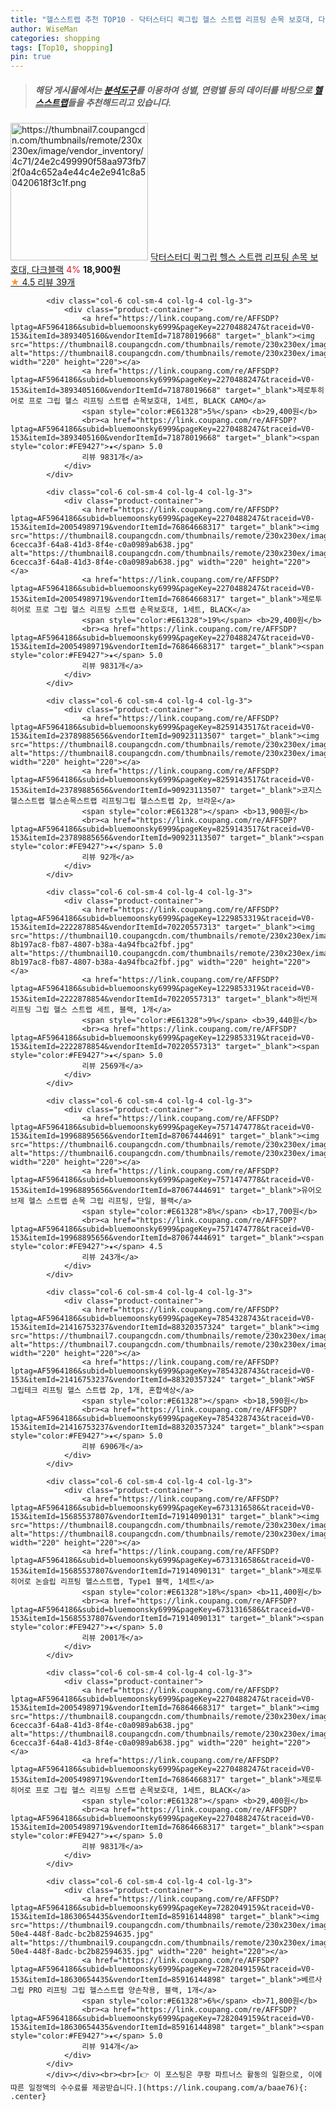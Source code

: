 ```yaml
---
title: "헬스스트랩 추천 TOP10 - 닥터스터디 퀵그립 헬스 스트랩 리프팅 손목 보호대, 다크블랙"
author: WiseMan
categories: shopping
tags: [Top10, shopping]
pin: true
---
```


> ##### 해당 게시물에서는 [**분석도구**](https://itemscout.io/)를 이용하여 **성별**, **연령별** 등의 데이터를 바탕으로 [**헬스스트랩**](https://link.coupang.com/a/baae76)들을 추천해드리고 있습니다.
<div class="container"><div class="row">
            <div class="col-6 col-sm-4 col-lg-4 col-lg-3">
                <div class="product-container">
                    <a href="https://link.coupang.com/re/AFFSDP?lptag=AF5964186&subid=bluemoonsky6999&pageKey=7910200412&traceid=V0-153&itemId=21702588439&vendorItemId=88755605458" target="_blank"><img src="https://thumbnail7.coupangcdn.com/thumbnails/remote/230x230ex/image/vendor_inventory/4c71/24e2c499990f58aa973fb72f0a4c652a4e44c4e2e941c8a50420618f3c1f.png" alt="https://thumbnail7.coupangcdn.com/thumbnails/remote/230x230ex/image/vendor_inventory/4c71/24e2c499990f58aa973fb72f0a4c652a4e44c4e2e941c8a50420618f3c1f.png" width="220" height="220"></a>
                    <a href="https://link.coupang.com/re/AFFSDP?lptag=AF5964186&subid=bluemoonsky6999&pageKey=7910200412&traceid=V0-153&itemId=21702588439&vendorItemId=88755605458" target="_blank">닥터스터디 퀵그립 헬스 스트랩 리프팅 손목 보호대, 다크블랙</a>
                    <span style="color:#E61328">4%</span> <b>18,900원</b>
                    <br><a href="https://link.coupang.com/re/AFFSDP?lptag=AF5964186&subid=bluemoonsky6999&pageKey=7910200412&traceid=V0-153&itemId=21702588439&vendorItemId=88755605458" target="_blank"><span style="color:#FE9427">★</span> 4.5
                    리뷰 39개</a>
                </div>
            </div>
            
            <div class="col-6 col-sm-4 col-lg-4 col-lg-3">
                <div class="product-container">
                    <a href="https://link.coupang.com/re/AFFSDP?lptag=AF5964186&subid=bluemoonsky6999&pageKey=2270488247&traceid=V0-153&itemId=3893405160&vendorItemId=71878019668" target="_blank"><img src="https://thumbnail8.coupangcdn.com/thumbnails/remote/230x230ex/image/0820_amir_esrgan_inf80k_batch_0_max3k/72bf/f2a6156e6ba2ffedd703827538b311a715660b05f5be77402d208cfcc89f.jpg" alt="https://thumbnail8.coupangcdn.com/thumbnails/remote/230x230ex/image/0820_amir_esrgan_inf80k_batch_0_max3k/72bf/f2a6156e6ba2ffedd703827538b311a715660b05f5be77402d208cfcc89f.jpg" width="220" height="220"></a>
                    <a href="https://link.coupang.com/re/AFFSDP?lptag=AF5964186&subid=bluemoonsky6999&pageKey=2270488247&traceid=V0-153&itemId=3893405160&vendorItemId=71878019668" target="_blank">제로투히어로 프로 그립 헬스 리프팅 스트랩 손목보호대, 1세트, BLACK CAMO</a>
                    <span style="color:#E61328">5%</span> <b>29,400원</b>
                    <br><a href="https://link.coupang.com/re/AFFSDP?lptag=AF5964186&subid=bluemoonsky6999&pageKey=2270488247&traceid=V0-153&itemId=3893405160&vendorItemId=71878019668" target="_blank"><span style="color:#FE9427">★</span> 5.0
                    리뷰 9831개</a>
                </div>
            </div>
            
            <div class="col-6 col-sm-4 col-lg-4 col-lg-3">
                <div class="product-container">
                    <a href="https://link.coupang.com/re/AFFSDP?lptag=AF5964186&subid=bluemoonsky6999&pageKey=2270488247&traceid=V0-153&itemId=20054989719&vendorItemId=76864668317" target="_blank"><img src="https://thumbnail8.coupangcdn.com/thumbnails/remote/230x230ex/image/retail/images/1637211059741349-6cecca3f-64a8-41d3-8f4e-c0a0989ab638.jpg" alt="https://thumbnail8.coupangcdn.com/thumbnails/remote/230x230ex/image/retail/images/1637211059741349-6cecca3f-64a8-41d3-8f4e-c0a0989ab638.jpg" width="220" height="220"></a>
                    <a href="https://link.coupang.com/re/AFFSDP?lptag=AF5964186&subid=bluemoonsky6999&pageKey=2270488247&traceid=V0-153&itemId=20054989719&vendorItemId=76864668317" target="_blank">제로투히어로 프로 그립 헬스 리프팅 스트랩 손목보호대, 1세트, BLACK</a>
                    <span style="color:#E61328">19%</span> <b>29,400원</b>
                    <br><a href="https://link.coupang.com/re/AFFSDP?lptag=AF5964186&subid=bluemoonsky6999&pageKey=2270488247&traceid=V0-153&itemId=20054989719&vendorItemId=76864668317" target="_blank"><span style="color:#FE9427">★</span> 5.0
                    리뷰 9831개</a>
                </div>
            </div>
            
            <div class="col-6 col-sm-4 col-lg-4 col-lg-3">
                <div class="product-container">
                    <a href="https://link.coupang.com/re/AFFSDP?lptag=AF5964186&subid=bluemoonsky6999&pageKey=8259143517&traceid=V0-153&itemId=23789885656&vendorItemId=90923113507" target="_blank"><img src="https://thumbnail8.coupangcdn.com/thumbnails/remote/230x230ex/image/vendor_inventory/3934/62265056d5f65ead01ad1d76ba7d1f4b4c1ababdaac9bc2a0d48267293b7.jpg" alt="https://thumbnail8.coupangcdn.com/thumbnails/remote/230x230ex/image/vendor_inventory/3934/62265056d5f65ead01ad1d76ba7d1f4b4c1ababdaac9bc2a0d48267293b7.jpg" width="220" height="220"></a>
                    <a href="https://link.coupang.com/re/AFFSDP?lptag=AF5964186&subid=bluemoonsky6999&pageKey=8259143517&traceid=V0-153&itemId=23789885656&vendorItemId=90923113507" target="_blank">코지스 헬스스트랩 헬스손목스트랩 리프팅그립 헬스스트렙 2p, 브라운</a>
                    <span style="color:#E61328"></span> <b>13,900원</b>
                    <br><a href="https://link.coupang.com/re/AFFSDP?lptag=AF5964186&subid=bluemoonsky6999&pageKey=8259143517&traceid=V0-153&itemId=23789885656&vendorItemId=90923113507" target="_blank"><span style="color:#FE9427">★</span> 5.0
                    리뷰 92개</a>
                </div>
            </div>
            
            <div class="col-6 col-sm-4 col-lg-4 col-lg-3">
                <div class="product-container">
                    <a href="https://link.coupang.com/re/AFFSDP?lptag=AF5964186&subid=bluemoonsky6999&pageKey=1229853319&traceid=V0-153&itemId=2222878854&vendorItemId=70220557313" target="_blank"><img src="https://thumbnail10.coupangcdn.com/thumbnails/remote/230x230ex/image/retail/images/288855063462483-8b197ac8-fb87-4807-b38a-4a94fbca2fbf.jpg" alt="https://thumbnail10.coupangcdn.com/thumbnails/remote/230x230ex/image/retail/images/288855063462483-8b197ac8-fb87-4807-b38a-4a94fbca2fbf.jpg" width="220" height="220"></a>
                    <a href="https://link.coupang.com/re/AFFSDP?lptag=AF5964186&subid=bluemoonsky6999&pageKey=1229853319&traceid=V0-153&itemId=2222878854&vendorItemId=70220557313" target="_blank">하빈져 리프팅 그립 헬스 스트랩 세트, 블랙, 1개</a>
                    <span style="color:#E61328">9%</span> <b>39,440원</b>
                    <br><a href="https://link.coupang.com/re/AFFSDP?lptag=AF5964186&subid=bluemoonsky6999&pageKey=1229853319&traceid=V0-153&itemId=2222878854&vendorItemId=70220557313" target="_blank"><span style="color:#FE9427">★</span> 5.0
                    리뷰 2569개</a>
                </div>
            </div>
            
            <div class="col-6 col-sm-4 col-lg-4 col-lg-3">
                <div class="product-container">
                    <a href="https://link.coupang.com/re/AFFSDP?lptag=AF5964186&subid=bluemoonsky6999&pageKey=7571474778&traceid=V0-153&itemId=19968895656&vendorItemId=87067444691" target="_blank"><img src="https://thumbnail6.coupangcdn.com/thumbnails/remote/230x230ex/image/vendor_inventory/bd7c/07423e188aa24021e9de90ba29dd3fefa3741a3cab59af1270f4553049f5.png" alt="https://thumbnail6.coupangcdn.com/thumbnails/remote/230x230ex/image/vendor_inventory/bd7c/07423e188aa24021e9de90ba29dd3fefa3741a3cab59af1270f4553049f5.png" width="220" height="220"></a>
                    <a href="https://link.coupang.com/re/AFFSDP?lptag=AF5964186&subid=bluemoonsky6999&pageKey=7571474778&traceid=V0-153&itemId=19968895656&vendorItemId=87067444691" target="_blank">유어오브제 헬스 스트랩 손목 그립 리프팅, 단일, 블랙</a>
                    <span style="color:#E61328">8%</span> <b>17,700원</b>
                    <br><a href="https://link.coupang.com/re/AFFSDP?lptag=AF5964186&subid=bluemoonsky6999&pageKey=7571474778&traceid=V0-153&itemId=19968895656&vendorItemId=87067444691" target="_blank"><span style="color:#FE9427">★</span> 4.5
                    리뷰 243개</a>
                </div>
            </div>
            
            <div class="col-6 col-sm-4 col-lg-4 col-lg-3">
                <div class="product-container">
                    <a href="https://link.coupang.com/re/AFFSDP?lptag=AF5964186&subid=bluemoonsky6999&pageKey=7854328743&traceid=V0-153&itemId=21416753237&vendorItemId=88320357324" target="_blank"><img src="https://thumbnail7.coupangcdn.com/thumbnails/remote/230x230ex/image/vendor_inventory/b56b/f83fe3c0f389ac341fa10735d6633a7f490114095811dbe74eb6ff7eea77.jpg" alt="https://thumbnail7.coupangcdn.com/thumbnails/remote/230x230ex/image/vendor_inventory/b56b/f83fe3c0f389ac341fa10735d6633a7f490114095811dbe74eb6ff7eea77.jpg" width="220" height="220"></a>
                    <a href="https://link.coupang.com/re/AFFSDP?lptag=AF5964186&subid=bluemoonsky6999&pageKey=7854328743&traceid=V0-153&itemId=21416753237&vendorItemId=88320357324" target="_blank">WSF 그립테크 리프팅 헬스 스트랩 2p, 1개, 혼합색상</a>
                    <span style="color:#E61328"></span> <b>18,590원</b>
                    <br><a href="https://link.coupang.com/re/AFFSDP?lptag=AF5964186&subid=bluemoonsky6999&pageKey=7854328743&traceid=V0-153&itemId=21416753237&vendorItemId=88320357324" target="_blank"><span style="color:#FE9427">★</span> 5.0
                    리뷰 6906개</a>
                </div>
            </div>
            
            <div class="col-6 col-sm-4 col-lg-4 col-lg-3">
                <div class="product-container">
                    <a href="https://link.coupang.com/re/AFFSDP?lptag=AF5964186&subid=bluemoonsky6999&pageKey=6731316586&traceid=V0-153&itemId=15685537807&vendorItemId=71914090131" target="_blank"><img src="https://thumbnail8.coupangcdn.com/thumbnails/remote/230x230ex/image/0820_amir_esrgan_inf80k_batch_1_max3k/aad1/f021a062fb4b546054b4a399bea1443ee2a322c9c390245d6c773abb0da9.jpg" alt="https://thumbnail8.coupangcdn.com/thumbnails/remote/230x230ex/image/0820_amir_esrgan_inf80k_batch_1_max3k/aad1/f021a062fb4b546054b4a399bea1443ee2a322c9c390245d6c773abb0da9.jpg" width="220" height="220"></a>
                    <a href="https://link.coupang.com/re/AFFSDP?lptag=AF5964186&subid=bluemoonsky6999&pageKey=6731316586&traceid=V0-153&itemId=15685537807&vendorItemId=71914090131" target="_blank">제로투히어로 논슬립 리프팅 헬스스트랩, Type1 블랙, 1세트</a>
                    <span style="color:#E61328">18%</span> <b>11,400원</b>
                    <br><a href="https://link.coupang.com/re/AFFSDP?lptag=AF5964186&subid=bluemoonsky6999&pageKey=6731316586&traceid=V0-153&itemId=15685537807&vendorItemId=71914090131" target="_blank"><span style="color:#FE9427">★</span> 5.0
                    리뷰 2001개</a>
                </div>
            </div>
            
            <div class="col-6 col-sm-4 col-lg-4 col-lg-3">
                <div class="product-container">
                    <a href="https://link.coupang.com/re/AFFSDP?lptag=AF5964186&subid=bluemoonsky6999&pageKey=2270488247&traceid=V0-153&itemId=20054989719&vendorItemId=76864668317" target="_blank"><img src="https://thumbnail8.coupangcdn.com/thumbnails/remote/230x230ex/image/retail/images/1637211059741349-6cecca3f-64a8-41d3-8f4e-c0a0989ab638.jpg" alt="https://thumbnail8.coupangcdn.com/thumbnails/remote/230x230ex/image/retail/images/1637211059741349-6cecca3f-64a8-41d3-8f4e-c0a0989ab638.jpg" width="220" height="220"></a>
                    <a href="https://link.coupang.com/re/AFFSDP?lptag=AF5964186&subid=bluemoonsky6999&pageKey=2270488247&traceid=V0-153&itemId=20054989719&vendorItemId=76864668317" target="_blank">제로투히어로 프로 그립 헬스 리프팅 스트랩 손목보호대, 1세트, BLACK</a>
                    <span style="color:#E61328"></span> <b>29,400원</b>
                    <br><a href="https://link.coupang.com/re/AFFSDP?lptag=AF5964186&subid=bluemoonsky6999&pageKey=2270488247&traceid=V0-153&itemId=20054989719&vendorItemId=76864668317" target="_blank"><span style="color:#FE9427">★</span> 5.0
                    리뷰 9831개</a>
                </div>
            </div>
            
            <div class="col-6 col-sm-4 col-lg-4 col-lg-3">
                <div class="product-container">
                    <a href="https://link.coupang.com/re/AFFSDP?lptag=AF5964186&subid=bluemoonsky6999&pageKey=7282049159&traceid=V0-153&itemId=18630654435&vendorItemId=85916144898" target="_blank"><img src="https://thumbnail9.coupangcdn.com/thumbnails/remote/230x230ex/image/retail/images/2023/05/09/15/3/d4dfe465-50e4-448f-8adc-bc2b82594635.jpg" alt="https://thumbnail9.coupangcdn.com/thumbnails/remote/230x230ex/image/retail/images/2023/05/09/15/3/d4dfe465-50e4-448f-8adc-bc2b82594635.jpg" width="220" height="220"></a>
                    <a href="https://link.coupang.com/re/AFFSDP?lptag=AF5964186&subid=bluemoonsky6999&pageKey=7282049159&traceid=V0-153&itemId=18630654435&vendorItemId=85916144898" target="_blank">베르사그립 PRO 리프팅 그립 헬스스트랩 양손착용, 블랙, 1개</a>
                    <span style="color:#E61328">6%</span> <b>71,800원</b>
                    <br><a href="https://link.coupang.com/re/AFFSDP?lptag=AF5964186&subid=bluemoonsky6999&pageKey=7282049159&traceid=V0-153&itemId=18630654435&vendorItemId=85916144898" target="_blank"><span style="color:#FE9427">★</span> 5.0
                    리뷰 914개</a>
                </div>
            </div>
            </div></div><br><br>[👉 이 포스팅은 쿠팡 파트너스 활동의 일환으로, 이에 따른 일정액의 수수료를 제공받습니다.](https://link.coupang.com/a/baae76){: .center}